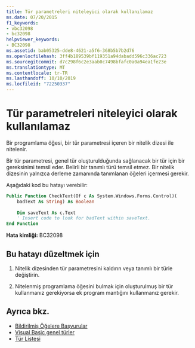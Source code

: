 ```yaml
---
title: Tür parametreleri niteleyici olarak kullanılamaz
ms.date: 07/20/2015
f1_keywords:
- vbc32098
- bc32098
helpviewer_keywords:
- BC32098
ms.assetid: bab05325-dde8-4621-a5f6-368b5b7b2d76
ms.openlocfilehash: 3ff4b189539bf119351a94dabadd596c336ac723
ms.sourcegitcommit: d7c298f6c2e3aab0c7498bfafc0a0a94ea1fe23e
ms.translationtype: MT
ms.contentlocale: tr-TR
ms.lasthandoff: 10/10/2019
ms.locfileid: "72250337"
---
```

# <a name="type-parameters-cannot-be-used-as-qualifiers"></a>Tür parametreleri niteleyici olarak kullanılamaz

Bir programlama öğesi, bir tür parametresi içeren bir nitelik dizesi ile nitelenir.

Bir tür parametresi, genel tür oluşturulduğunda sağlanacak bir tür için bir gereksinimi temsil eder. Belirli bir tanımlı türü temsil etmez. Bir nitelik dizesinin yalnızca derleme zamanında tanımlanan öğeleri içermesi gerekir.

Aşağıdaki kod bu hatayı verebilir:

```vb  
Public Function CheckText(Of c As System.Windows.Forms.Control)(
    badText As String) As Boolean
  
    Dim saveText As c.Text  
    ' Insert code to look for badText within saveText.
End Function  
```  
  
 **Hata kimliği:** BC32098  
  
## <a name="to-correct-this-error"></a>Bu hatayı düzeltmek için  
  
1. Nitelik dizesinden tür parametresini kaldırın veya tanımlı bir türle değiştirin.  
  
2. Nitelenmiş programlama öğesini bulmak için oluşturulmuş bir tür kullanmanız gerekiyorsa ek program mantığını kullanmanız gerekir.  
  
## <a name="see-also"></a>Ayrıca bkz.

- [Bildirilmiş Öğelere Başvurular](../../programming-guide/language-features/declared-elements/references-to-declared-elements.md)
- [Visual Basic genel türler](../../programming-guide/language-features/data-types/generic-types.md)
- [Tür Listesi](../statements/type-list.md)
